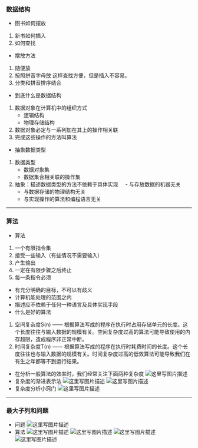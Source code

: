 ### 数据结构
- 图书如何摆放
1. 新书如何插入
2. 如何查找
- 摆放方法
1. 随便放
2. 按照拼音字母放
这样查找方便，但是插入不容易。
3. 分类和拼音排序结合
- 到底什么是数据结构
1. 数据对象在计算机中的组织方式
    - 逻辑结构
    - 物理存储结构
2. 数据对象必定与一系列加在其上的操作相关联
3. 完成这些操作的方法叫算法
- 抽象数据类型
1. 数据类型
    - 数据对象集
    - 数据集合相关联的操作集
2. 抽象：描述数据类型的方法不依赖于具体实现
     - 与存放数据的机器无关
     - 与数据存储的物理结构无关
     - 与实现操作的算法和编程语言无关
   
---
### 算法
- 算法
1. 一个有限指令集
2. 接受一些输入（有些情况不需要输入）
3. 产生输出
4. 一定在有限步骤之后终止
5. 每一条指令必须  
  - 有充分明确的目标，不可以有歧义
  - 计算机能处理的范围之内
  - 描述应不依赖于任何一种语言及具体实现手段 
- 什么是好的算法
1. 空间复杂度S(n) —— 根据算法写成的程序在执行时占用存储单元的长度。这个长度往往与输入数据的规模有关。空间复杂度过高的算法可能导致使用的内存超限，造成程序非正常中断。
2.  时间复杂度T(n) —— 根据算法写成的程序在执行时耗费时间的长度。这个长度往往也与输入数据的规模有关。时间复杂度过高的低效算法可能导致我们在有生之年都等不到运行结果。
- 在分析一般算法的效率时，我们经常关注下面两种复杂度
![这里写图片描述](https://img-blog.csdn.net/2018041823382443?watermark/2/text/aHR0cHM6Ly9ibG9nLmNzZG4ubmV0L2J1Y3RfemM=/font/5a6L5L2T/fontsize/400/fill/I0JBQkFCMA==/dissolve/70)
- 复杂度的渐进表示法
![这里写图片描述](https://img-blog.csdn.net/20180418234726712?watermark/2/text/aHR0cHM6Ly9ibG9nLmNzZG4ubmV0L2J1Y3RfemM=/font/5a6L5L2T/fontsize/400/fill/I0JBQkFCMA==/dissolve/70)
![这里写图片描述](https://img-blog.csdn.net/20180418234757269?watermark/2/text/aHR0cHM6Ly9ibG9nLmNzZG4ubmV0L2J1Y3RfemM=/font/5a6L5L2T/fontsize/400/fill/I0JBQkFCMA==/dissolve/70)
- 复杂度分析小窍门
![这里写图片描述](https://img-blog.csdn.net/20180418234952398?watermark/2/text/aHR0cHM6Ly9ibG9nLmNzZG4ubmV0L2J1Y3RfemM=/font/5a6L5L2T/fontsize/400/fill/I0JBQkFCMA==/dissolve/70)

---
### 最大子列和问题
- 问题
![这里写图片描述](https://img-blog.csdn.net/20180419000912820?watermark/2/text/aHR0cHM6Ly9ibG9nLmNzZG4ubmV0L2J1Y3RfemM=/font/5a6L5L2T/fontsize/400/fill/I0JBQkFCMA==/dissolve/70)
- 算法
![这里写图片描述](https://img-blog.csdn.net/20180419001107166?watermark/2/text/aHR0cHM6Ly9ibG9nLmNzZG4ubmV0L2J1Y3RfemM=/font/5a6L5L2T/fontsize/400/fill/I0JBQkFCMA==/dissolve/70)
![这里写图片描述](https://img-blog.csdn.net/20180419001129936?watermark/2/text/aHR0cHM6Ly9ibG9nLmNzZG4ubmV0L2J1Y3RfemM=/font/5a6L5L2T/fontsize/400/fill/I0JBQkFCMA==/dissolve/70)
![这里写图片描述](https://img-blog.csdn.net/20180419001222793?watermark/2/text/aHR0cHM6Ly9ibG9nLmNzZG4ubmV0L2J1Y3RfemM=/font/5a6L5L2T/fontsize/400/fill/I0JBQkFCMA==/dissolve/70)
![这里写图片描述](https://img-blog.csdn.net/20180419001250452?watermark/2/text/aHR0cHM6Ly9ibG9nLmNzZG4ubmV0L2J1Y3RfemM=/font/5a6L5L2T/fontsize/400/fill/I0JBQkFCMA==/dissolve/70)
